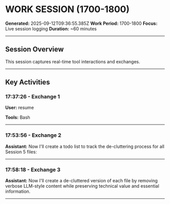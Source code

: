# WORK SESSION (1700-1800)

**Generated:** 2025-09-12T09:36:55.385Z
**Work Period:** 1700-1800
**Focus:** Live session logging
**Duration:** ~60 minutes

---

## Session Overview

This session captures real-time tool interactions and exchanges.

---

## Key Activities

### 17:37:26 - Exchange 1

**User:** resume

**Tools:** Bash

---

### 17:53:56 - Exchange 2

**Assistant:** Now I'll create a todo list to track the de-cluttering process for all Session 5 files:

---

### 17:58:18 - Exchange 3

**Assistant:** Now I'll create a de-cluttered version of each file by removing verbose LLM-style content while preserving technical value and essential information.

---

